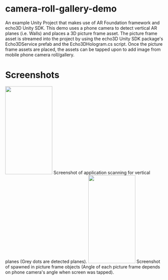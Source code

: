 # camera-roll-gallery-demo

An example Unity Project that makes use of AR Foundation framework and echo3D Unity SDK.
This demo uses a phone camera to detect vertical AR planes (i.e. Walls) and places a 3D picture frame asset.
The picture frame asset is streamed into the project by using the echo3D Unity SDK package's Echo3DService prefab and the Echo3DHologram.cs script.
Once the picture frame assets are placed, the assets can be tapped upon to add image from mobile phone camera roll/gallery.

# Screenshots
<img src="https://user-images.githubusercontent.com/114193960/224578931-d228cb38-89ec-42ba-881e-d1b350afe6d8.jpg" width="150" height="280">
Screenshot of application scanning for vertical planes (Grey dots are detected planes).

<img src="https://user-images.githubusercontent.com/114193960/224579315-3148277f-4885-48d0-9bc0-58eda74ed569.jpg" width="150" height="280">
Screenshot of spawned in picture frame objects (Angle of each picture frame depends on phone camera's angle when screen was tapped).

